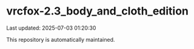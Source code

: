 # vrcfox-2.3_body_and_cloth_edition

Last updated: 2025-07-03 01:20:30

This repository is automatically maintained.
